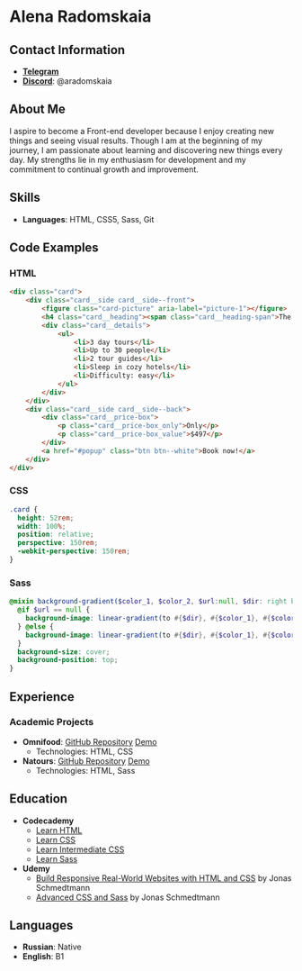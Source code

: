 # Alena Radomskaia

## Contact Information
- [**Telegram**](https://t.me/ARadomskaia)
- [**Discord**](https://discordapp.com/users/1005407603268010075): @aradomskaia

## About Me
I aspire to become a Front-end developer because I enjoy creating new things and seeing visual results. Though I am at the beginning of my journey, I am passionate about learning and discovering new things every day. My strengths lie in my enthusiasm for development and my commitment to continual growth and improvement.

## Skills
- **Languages**: HTML, CSS5, Sass, Git

## Code Examples

### HTML
```html
<div class="card">
    <div class="card__side card__side--front">
        <figure class="card-picture" aria-label="picture-1"></figure>
        <h4 class="card__heading"><span class="card__heading-span">The Sea Explorer</span></h4>
        <div class="card__details">
            <ul>
                <li>3 day tours</li>
                <li>Up to 30 people</li>
                <li>2 tour guides</li>
                <li>Sleep in cozy hotels</li>
                <li>Difficulty: easy</li>
            </ul>
        </div>
    </div>
    <div class="card__side card__side--back">
        <div class="card__price-box">
            <p class="card__price-box_only">Only</p>
            <p class="card__price-box_value">$497</p>
        </div>
        <a href="#popup" class="btn btn--white">Book now!</a>
    </div>
</div>
```

### CSS
```css
.card {
  height: 52rem;
  width: 100%;
  position: relative;
  perspective: 150rem;
  -webkit-perspective: 150rem;
}
```

### Sass
```scss
@mixin background-gradient($color_1, $color_2, $url:null, $dir: right bottom) {
  @if $url == null {
    background-image: linear-gradient(to #{$dir}, #{$color_1}, #{$color_2});
  } @else {
    background-image: linear-gradient(to #{$dir}, #{$color_1}, #{$color_2}), url(#{$url});
  }
  background-size: cover;
  background-position: top;
}
```

## Experience
### Academic Projects
- **Omnifood**: [GitHub Repository](https://github.com/radomskaia/omnifood) [Demo](https://omnifood-aradomskaia.netlify.app/)
  - Technologies: HTML, CSS
- **Natours**: [GitHub Repository](https://github.com/radomskaia/natours) [Demo](https://natours-aradomskaia.netlify.app/)
  - Technologies: HTML, Sass

## Education
- **Codecademy**
  - [Learn HTML](https://www.codecademy.com/enrolled/courses/learn-html)
  - [Learn CSS](https://www.codecademy.com/enrolled/courses/learn-css)
  - [Learn Intermediate CSS](https://www.codecademy.com/enrolled/courses/learn-intermediate-css)
  - [Learn Sass](https://www.codecademy.com/enrolled/courses/learn-sass)
- **Udemy**
  - [Build Responsive Real-World Websites with HTML and CSS](https://www.udemy.com/course/design-and-develop-a-killer-website-with-html5-and-css3/?couponCode=LETSLEARNNOW) by Jonas Schmedtmann
  - [Advanced CSS and Sass](https://www.udemy.com/course/advanced-css-and-sass/?couponCode=ST19MT61724) by Jonas Schmedtmann

## Languages
- **Russian**: Native
- **English**: B1
